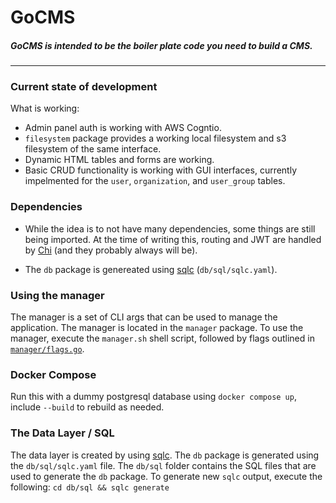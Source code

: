 # GoCMS
##### GoCMS is intended to be the boiler plate code you need to build a CMS.
___

### Current state of development
What is working:
- Admin panel auth is working with AWS Cogntio.
- `filesystem` package provides a working local filesystem and s3 filesystem of the same interface.
- Dynamic HTML tables and forms are working.
- Basic CRUD functionality is working with GUI interfaces, currently impelmented for the `user`, `organization`, and `user_group` tables.

### Dependencies
- While the idea is to not have many dependencies, some things are still being imported. At the time of writing this, routing and JWT are handled by [Chi](https://github.com/go-chi/chi) (and they probably always will be).

- The `db` package is genereated using [sqlc](https://docs.sqlc.dev/en/latest/index.html)  (`db/sql/sqlc.yaml`).

### Using the manager
The manager is a set of CLI args that can be used to manage the application. The manager is located in the `manager` package. To use the manager, execute the `manager.sh` shell script, followed by flags outlined in [`manager/flags.go`](manager/flags.go).

### Docker Compose
Run this with a dummy postgresql database using `docker compose up`, include `--build` to rebuild as needed.

### The Data Layer / SQL
The data layer is created by using [sqlc](https://docs.sqlc.dev/en/latest/index.html). The `db` package is generated using the `db/sql/sqlc.yaml` file. The `db/sql` folder contains the SQL files that are used to generate the `db` package. To generate new `sqlc` output, execute the following:
`cd db/sql && sqlc generate`
